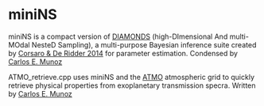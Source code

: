 # miniNS 

miniNS is a compact version of [DIAMONDS](https://fys.kuleuven.be/ster/Software/Diamonds)  (high-DImensional And multi-MOdal NesteD Sampling), a multi-purpose Bayesian inference suite created by [Corsaro & De Ridder 2014](http://adsabs.harvard.edu/abs/2014A%26A...571A..71C) for parameter estimation. Condensed by [Carlos E. Munoz](https://github.com/munozcar)

ATMO_retrieve.cpp uses miniNS and the [ATMO](https://arxiv.org/pdf/1810.12971.pdf) atmospheric grid to quickly retrieve physical properties from exoplanetary transmission specra. Written by [Carlos E. Munoz](https://github.com/munozcar)
